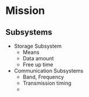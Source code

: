 Mission
==

## Subsystems

- Storage Subsystem
  - Means
  - Data amount
  - Free up time
- Communication Subsystems
  - Band, Frequency
  - Transmission timing
  - 
